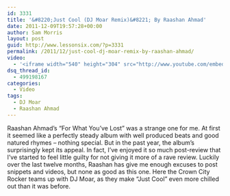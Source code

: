 ```yaml
---
id: 3331
title: '&#8220;Just Cool (DJ Moar Remix)&#8221; By Raashan Ahmad'
date: 2011-12-09T19:57:28+00:00
author: Sam Morris
layout: post
guid: http://www.lessonsix.com/?p=3331
permalink: /2011/12/just-cool-dj-moar-remix-by-raashan-ahmad/
video:
  - '<iframe width="540" height="304" src="http://www.youtube.com/embed/oTkNN2QC7nY" frameborder="0" allowfullscreen></iframe>'
dsq_thread_id:
  - 499198167
categories:
  - Video
tags:
  - DJ Moar
  - Raashan Ahmad
---
```

Raashan Ahmad&#8217;s &#8220;For What You&#8217;ve Lost&#8221; was a strange one for me. At first it seemed like a perfectly steady album with well produced beats and good natured rhymes &#8211; nothing special. But in the past year, the album&#8217;s surprisingly kept its appeal. In fact, I&#8217;ve enjoyed it so much post-review that I&#8217;ve started to feel little guilty for not giving it more of a rave review. Luckily over the last twelve months, Raashan has give me enough excuses to post snippets and videos, but none as good as this one. Here the Crown City Rocker teams up with DJ Moar, as they make &#8220;Just Cool&#8221; even more chilled out than it was before.